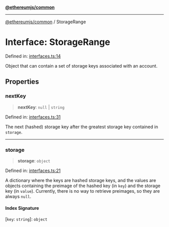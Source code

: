 [**@ethereumjs/common**](../README.md)

***

[@ethereumjs/common](../README.md) / StorageRange

# Interface: StorageRange

Defined in: [interfaces.ts:14](https://github.com/Dargon789/ethereumjs-monorepo/blob/master/packages/common/src/interfaces.ts#L14)

Object that can contain a set of storage keys associated with an account.

## Properties

### nextKey

> **nextKey**: `null` \| `string`

Defined in: [interfaces.ts:31](https://github.com/Dargon789/ethereumjs-monorepo/blob/master/packages/common/src/interfaces.ts#L31)

The next (hashed) storage key after the greatest storage key
contained in `storage`.

***

### storage

> **storage**: `object`

Defined in: [interfaces.ts:21](https://github.com/Dargon789/ethereumjs-monorepo/blob/master/packages/common/src/interfaces.ts#L21)

A dictionary where the keys are hashed storage keys, and the values are
objects containing the preimage of the hashed key (in `key`) and the
storage key (in `value`). Currently, there is no way to retrieve preimages,
so they are always `null`.

#### Index Signature

\[`key`: `string`\]: `object`
